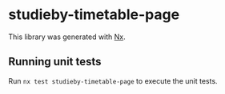 # studieby-timetable-page

This library was generated with [Nx](https://nx.dev).

## Running unit tests

Run `nx test studieby-timetable-page` to execute the unit tests.
